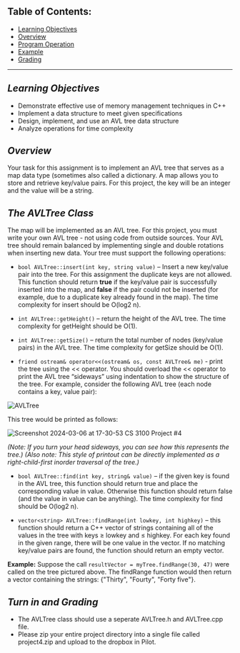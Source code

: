 ## Table of Contents:
* [Learning Objectives](#learning-objectives)
* [Overview](#overview)
* [Program Operation](#program-operation)
* [Example](#example-of-program-execution)
* [Grading](#turn-in-and-grading)

---

## _Learning Objectives_

- Demonstrate effective use of memory management techniques in C++
- Implement a data structure to meet given specifications
- Design, implement, and use an AVL tree data structure
- Analyze operations for time complexity

## _Overview_

  Your task for this assignment is to implement an AVL tree that serves as a map data type (sometimes also called a dictionary. A map allows you to store and retrieve key/value pairs. For this project, the key will be an integer and the value will be a string.

## _The AVLTree Class_

The map will be implemented as an AVL tree. For this project, you must write your own AVL tree - not using code from outside sources. Your AVL tree should remain balanced by implementing single and double rotations when inserting new data. Your tree must support the following operations: 

- `bool AVLTree::insert(int key, string value)` – Insert a new key/value pair into the tree. For this assignment the duplicate keys are not allowed. This function should return **true** if the key/value pair is successfully inserted into the map, and **false** if the pair could not be inserted (for example, due to a duplicate key already found in the map). The time complexity for insert should be O(log2 n).

- `int AVLTree::getHeight()` – return the height of the AVL tree. The time complexity for getHeight should be O(1).

- `int AVLTree::getSize()` – return the total number of nodes (key/value pairs) in the AVL tree. The time complexity for getSize should be O(1).

- `friend ostream& operator<<(ostream& os, const AVLTree& me)` ‐ print the tree using the << operator. You should overload the << operator to print the AVL tree “sideways” using indentation to show the structure of the tree. For example, consider the following AVL tree (each node contains a key, value pair):

![AVLTree](https://github.com/WSU-CS-3100/Project4/assets/108754033/2aec7ac5-0fb0-414b-9ca8-a34a551c078b)

This tree would be printed as follows:

![Screenshot 2024-03-06 at 17-30-53 CS 3100 Project #4](https://github.com/WSU-CS-3100/Project4/assets/108754033/dcbee2e6-433c-47ff-b39b-10ea8ba8dca7)

_(Note: If you turn your head sideways, you can see how this represents the tree.)
(Also note: This style of printout can be directly implemented as a right-child-first inorder traversal of the tree.)_

- `bool AVLTree::find(int key, string& value)` – if the given key is found in the AVL tree, this function should return true and place the corresponding value in value. Otherwise this function should return false (and the value in value can be anything). The time complexity for find should be O(log2 n).

- `vector<string> AVLTree::findRange(int lowkey, int highkey)` – this function should return a C++ vector of strings containing all of the values in the tree with keys ≥ lowkey and ≤ highkey. For each key found in the given range, there will be one value in the vector. If no matching key/value pairs are found, the function should return an empty vector.

**Example:** Suppose the call `resultVector = myTree.findRange(30, 47)` were called on the tree pictured above. The findRange function would then return a vector containing the strings: {"Thirty", "Fourty", "Forty five"}.

## _Turn in and Grading_

- The AVLTree class should use a seperate AVLTree.h and AVLTree.cpp file.
- Please zip your entire project directory into a single file called project4.zip and upload to the dropbox in Pilot.

